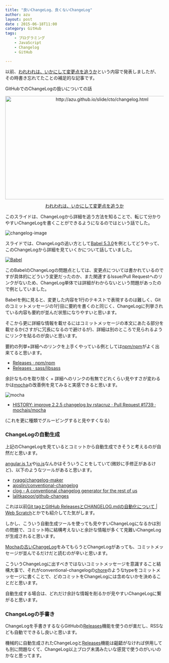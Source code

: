 ```yaml
---
title: "良いChangeLog、良くないChangeLog"
author: azu
layout: post
date : 2015-06-18T11:00
category: GitHub
tags:
    - プログラミング
    - JavaScript
    - Changelog
    - GitHub

---
```


以前、[われわれは、いかにして変更点を追うか](http://azu.github.io/slide/cto/changelog.html "われわれは、いかにして変更点を追うか")という内容で発表しましたが、
その時書き忘れてたことの補足的な記事です。

GitHubでのChangeLogの扱いについての話

<div class="kwout" style="text-align: center;"><a href="http://azu.github.io/slide/cto/changelog.html"><img src="http://kwout.com/cutout/c/v2/sz/8pm_bor.jpg" alt="http://azu.github.io/slide/cto/changelog.html" title="われわれは、いかにして変更点を追うか" width="600" height="328" style="border: none;" /></a><p style="margin-top: 10px; text-align: center;"><a href="http://azu.github.io/slide/cto/changelog.html">われわれは、いかにして変更点を追うか</a></p></div>

このスライドは、ChangeLogから詳細を追う方法を知ることで、転じて分かりやすいChangeLogを書くことができるようになるのではという話でした。

![changelog-image](http://azu.github.io/slide/cto/flow.png)

スライドでは、ChangeLogの追い方として[Babel 5.3.0](https://github.com/babel/babel/blob/master/CHANGELOG.md#530 "5.3.0")を例としてどうやって、このChangeLogから詳細を見ていくかについて話していました。

[![Babel](http://azu.github.io/slide/cto/img/babel5.3.0-full.jpg)](https://github.com/babel/babel/blob/master/CHANGELOG.md#530)

このBabelのChangeLogの問題点としては、変更点については書かれているのですが具体的にどういう変更だったのか、また関連するIssue/Pull Requestへのリンクがないため、ChangeLog単体では詳細がわからないという問題があったので例としていました。

Babelを例に見ると、変更した内容を1行のテキストで表現するのは難しく、Gitのコミットメッセージの1行目に要約を書くのと同じく、ChangeLogに列挙されている内容も要約が並んだ状態になりやすいと思います。

そこから更に詳細な情報を載せるにはコミットメッセージの本文にあたる部分を載せるか(さすがに冗長になるので避けるが)、詳細は別のところで見られるようにリンクを貼るのが良いと思います。

要約の列挙+詳細へのリンクを上手くやっている例としては[npm/npm](https://github.com/npm/npm "npm/npm")がよく出来てると思います。

- [Releases · npm/npm](https://github.com/npm/npm/releases "Releases · npm/npm")
- [Releases · sass/libsass](https://github.com/sass/libsass/releases "Releases · sass/libsass")


余計なものを取り除く + 詳細へのリンクの有無でどれくらい見やすさが変わるかは[mocha](https://github.com/mochajs/mocha/blob/master/HISTORY.md "mocha/HISTORY.md at master · mochajs/mocha")の改善例を見てみると実感できると思います。

![mocha](http://monosnap.com/image/zuE5fEpsDB2fzA8P1dsPQu4HZxfdtZ.png)

- [HISTORY: improve 2.2.5 changelog by rstacruz · Pull Request #1739 · mochajs/mocha](https://github.com/mochajs/mocha/pull/1739/files?short_path=88dc747 "HISTORY: improve 2.2.5 changelog by rstacruz · Pull Request #1739 · mochajs/mocha")

(これを更に種類でグルーピングすると見やすくなる)

### ChangeLogの自動生成

上記のChangeLogを見ているとコミットから自動生成できそうと考えるのが自然だと思います。

[angular.js 1.x](https://github.com/angular/angular.js/blob/master/CHANGELOG.md "angular.js/CHANGELOG.md at master · angular/angular.js")や[io.js](https://github.com/nodejs/io.js/blob/master/CHANGELOG.md "io.js")なんかはそういうことをしていて(微妙に手修正があるけど)、以下のようなツールがあると思います。

- [rvagg/changelog-maker](https://github.com/rvagg/changelog-maker)
- [ajoslin/conventional-changelog](https://github.com/ajoslin/conventional-changelog)
- [clog - A conventional changelog generator for the rest of us](http://blog.thoughtram.io/announcements/tools/2014/09/18/announcing-clog-a-conventional-changelog-generator-for-the-rest-of-us.html)
- [lalitkapoor/github-changes](https://github.com/lalitkapoor/github-changes)

これは以前[Git tagとGitHub ReleasesとCHANGELOG.mdの自動化について | Web Scratch](http://efcl.info/2014/07/20/git-tag-to-release-github/ "Git tagとGitHub ReleasesとCHANGELOG.mdの自動化について | Web Scratch")とかでも紹介してた気がします。

しかし、こういう自動生成ツールを使っても見やすいChangeLogになるかは別の問題で、コミット時に結構考えないと余計な情報が多くて見難いChangeLogが生成されると思います。

[Mochaの古いChangeLog](https://github.com/mochajs/mocha/blob/master/HISTORY.md#220--2015-03-06)をみてもらうとChangeLogがあっても、コミットメッセージが並んでるだけだと読むのが辛いと思います。

こういうChangeLogに出すべきではないコミットメッセージを意識すること結構大事で、それがconventional-changelogの[chore](https://github.com/ajoslin/conventional-changelog/blob/master/conventions/angular.md "chore")のようなtypeをコミットメッセージに書くことで、どのコミットをChangeLogには含めないかを決めることだと思います。


自動生成する場合は、どれだけ余計な情報を削るかが見やすいChangeLogに繋がると思います。

### ChangeLogの手書き

ChangeLogを手書きするならGitHubの[Releases](https://help.github.com/articles/creating-releases/ "Releases")機能を使うのが楽だし、RSSなども自動でできるし良いと思います。

機械的に自動生成されたChangeLogと[Releases](https://help.github.com/articles/creating-releases/ "Releases")機能は齟齬がなければ併用しても別に問題なくて、ChangeLog以上ブログ未満みたいな感覚で使うのがいいのかなと思ってます。